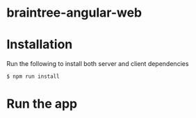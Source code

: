 # braintree-angular-web

# Installation

Run the following to install both server and client dependencies

	$ npm run install
	
# Run the app